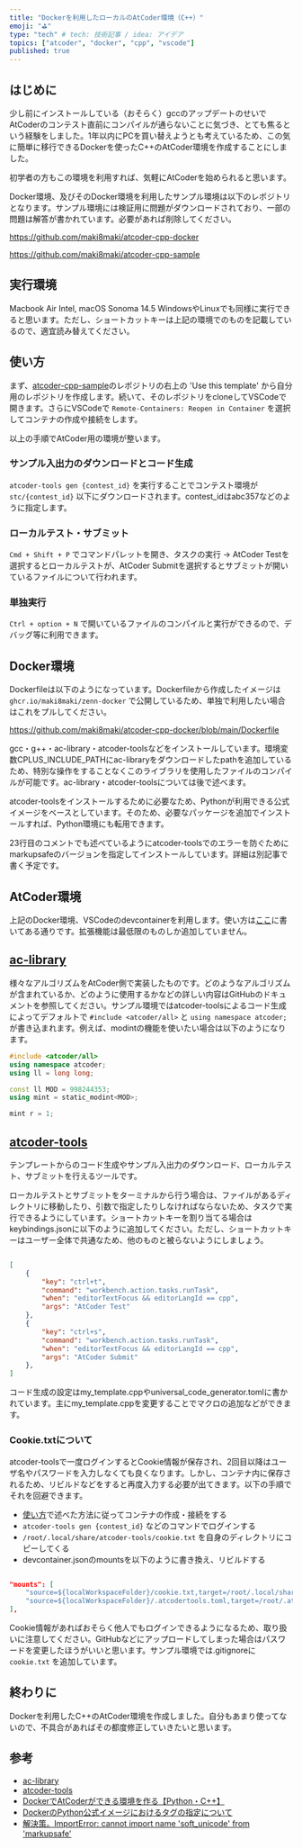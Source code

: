```yaml
---
title: "Dockerを利用したローカルのAtCoder環境（C++）"
emoji: "⛳"
type: "tech" # tech: 技術記事 / idea: アイデア
topics: ["atcoder", "docker", "cpp", "vscode"]
published: true
---
```


## はじめに

少し前にインストールしている（おそらく）gccのアップデートのせいでAtCoderのコンテスト直前にコンパイルが通らないことに気づき、とても焦るという経験をしました。1年以内にPCを買い替えようとも考えているため、この気に簡単に移行できるDockerを使ったC++のAtCoder環境を作成することにしました。

初学者の方もこの環境を利用すれば、気軽にAtCoderを始められると思います。

Docker環境、及びそのDocker環境を利用したサンプル環境は以下のレポジトリとなります。サンプル環境には検証用に問題がダウンロードされており、一部の問題は解答が書かれています。必要があれば削除してください。

https://github.com/maki8maki/atcoder-cpp-docker

https://github.com/maki8maki/atcoder-cpp-sample

## 実行環境

Macbook Air Intel, macOS Sonoma 14.5
WindowsやLinuxでも同様に実行できると思います。ただし、ショートカットキーは上記の環境でのものを記載しているので、適宜読み替えてください。

## 使い方

まず、[atcoder-cpp-sample](https://github.com/maki8maki/atcoder-cpp-sample)のレポジトリの右上の 'Use this template' から自分用のレポジトリを作成します。続いて、そのレポジトリをcloneしてVSCodeで開きます。さらにVSCodeで `Remote-Containers: Reopen in Container` を選択してコンテナの作成や接続をします。

以上の手順でAtCoder用の環境が整います。

### サンプル入出力のダウンロードとコード生成

`atcoder-tools gen {contest_id}` を実行することでコンテスト環境が `stc/{contest_id}` 以下にダウンロードされます。contest_idはabc357などのように指定します。

### ローカルテスト・サブミット

`Cmd + Shift + P` でコマンドパレットを開き、タスクの実行 → AtCoder Testを選択するとローカルテストが、AtCoder Submitを選択するとサブミットが開いているファイルについて行われます。

### 単独実行

`Ctrl + option + N` で開いているファイルのコンパイルと実行ができるので、デバッグ等に利用できます。

## Docker環境

Dockerfileは以下のようになっています。Dockerfileから作成したイメージは `ghcr.io/maki8maki/zenn-docker` で公開しているため、単独で利用したい場合はこれをプルしてください。

https://github.com/maki8maki/atcoder-cpp-docker/blob/main/Dockerfile

gcc・g++・ac-library・atcoder-toolsなどをインストールしています。環境変数CPLUS_INCLUDE_PATHにac-libraryをダウンロードしたpathを追加しているため、特別な操作をすることなくこのライブラリを使用したファイルのコンパイルが可能です。ac-library・atcoder-toolsについては後で述べます。

atcoder-toolsをインストールするために必要なため、Pythonが利用できる公式イメージをベースとしています。そのため、必要なパッケージを追加でインストールすれば、Python環境にも転用できます。

23行目のコメントでも述べているようにatcoder-toolsでのエラーを防ぐためにmarkupsafeのバージョンを指定してインストールしています。詳細は別記事で書く予定です。

## AtCoder環境

上記のDocker環境、VSCodeのdevcontainerを利用します。使い方は[ここ](#使い方)に書いてある通りです。拡張機能は最低限のものしか追加していません。

## [ac-library](https://github.com/atcoder/ac-library)

様々なアルゴリズムをAtCoder側で実装したものです。どのようなアルゴリズムが含まれているか、どのように使用するかなどの詳しい内容はGitHubのドキュメントを参照してください。サンプル環境ではatcoder-toolsによるコード生成によってデフォルトで `#include <atcoder/all>` と `using namespace atcoder;` が書き込まれます。例えば、modintの機能を使いたい場合は以下のようになります。

```cpp
#include <atcoder/all>
using namespace atcoder;
using ll = long long;

const ll MOD = 998244353;
using mint = static_modint<MOD>;

mint r = 1;
```

## [atcoder-tools](https://github.com/kyuridenamida/atcoder-tools)

テンプレートからのコード生成やサンプル入出力のダウンロード、ローカルテスト、サブミットを行えるツールです。

ローカルテストとサブミットをターミナルから行う場合は、ファイルがあるディレクトリに移動したり、引数で指定したりしなければならないため、タスクで実行できるようにしています。ショートカットキーを割り当てる場合はkeybindings.jsonに以下のように追加してください。ただし、ショートカットキーはユーザー全体で共通なため、他のものと被らないようにしましょう。

```json

[
    {
        "key": "ctrl+t",
        "command": "workbench.action.tasks.runTask",
        "when": "editorTextFocus && editorLangId == cpp",
        "args": "AtCoder Test"
    },
    {
        "key": "ctrl+s",
        "command": "workbench.action.tasks.runTask",
        "when": "editorTextFocus && editorLangId == cpp",
        "args": "AtCoder Submit"
    },
]

```

コード生成の設定はmy_template.cppやuniversal_code_generator.tomlに書かれています。主にmy_template.cppを変更することでマクロの追加などができます。

### Cookie.txtについて

atcoder-toolsで一度ログインするとCookie情報が保存され、2回目以降はユーザ名やパスワードを入力しなくても良くなります。しかし、コンテナ内に保存されるため、リビルドなどをすると再度入力する必要が出てきます。以下の手順でそれを回避できます。

- [使い方](#使い方)で述べた方法に従ってコンテナの作成・接続をする
- `atcoder-tools gen {contest_id}` などのコマンドでログインする
- `/root/.local/share/atcoder-tools/cookie.txt` を自身のディレクトリにコピーしてくる
- devcontainer.jsonのmountsを以下のように書き換え、リビルドする

```json

"mounts": [
    "source=${localWorkspaceFolder}/cookie.txt,target=/root/.local/share/atcoder-tools/cookie.txt,type=bind", // この行を足す
    "source=${localWorkspaceFolder}/.atcodertools.toml,target=/root/.atcodertools.toml,type=bind"
],

```

Cookie情報があればおそらく他人でもログインできるようになるため、取り扱いに注意してください。GitHubなどにアップロードしてしまった場合はパスワードを変更したほうがいいと思います。サンプル環境では.gitignoreに `cookie.txt` を追加しています。

## 終わりに

Dockerを利用したC++のAtCoder環境を作成しました。自分もあまり使ってないので、不具合があればその都度修正していきたいと思います。

## 参考

- [ac-library](https://github.com/atcoder/ac-library)
- [atcoder-tools](https://github.com/kyuridenamida/atcoder-tools)
- [DockerでAtCoderができる環境を作る【Python・C++】](https://qiita.com/hinamimi/items/b3dd159f956628cebdbb)
- [DockerのPython公式イメージにおけるタグの指定について](https://qiita.com/c0a21030/items/6f88c249955bd2ad7ed7)
- [解決策。ImportError: cannot import name 'soft_unicode' from 'markupsafe'](https://keep-loving-python.hatenablog.com/entry/2022/08/29/121515)
